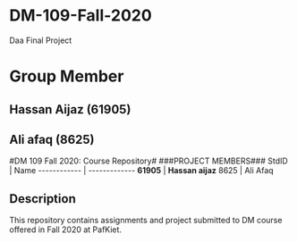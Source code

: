 # DM-109-Fall-2020
Daa Final Project

# Group Member
## Hassan Aijaz (61905)
## Ali afaq (8625)

#DM 109 Fall 2020: Course Repository#
###PROJECT MEMBERS###
StdID | Name
------------ | -------------
**61905** | **Hassan aijaz** 
8625 | Ali Afaq
 
## Description ##
This repository contains assignments and project submitted to DM course offered in Fall 2020 at PafKiet.
